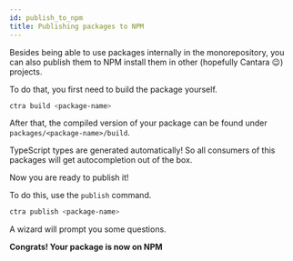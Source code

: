```yaml
---
id: publish_to_npm
title: Publishing packages to NPM
---
```


Besides being able to use packages internally in the monorepository, you can also publish them to NPM install them in other (hopefully Cantara :wink:) projects.

To do that, you first need to build the package yourself.

```bash
ctra build <package-name>
```

After that, the compiled version of your package can be found under `packages/<package-name>/build`.

TypeScript types are generated automatically! So all consumers of this packages will get autocompletion out of the box.

Now you are ready to publish it!

To do this, use the `publish` command.

```bash
ctra publish <package-name>
```

A wizard will prompt you some questions.

**Congrats! Your package is now on NPM**
